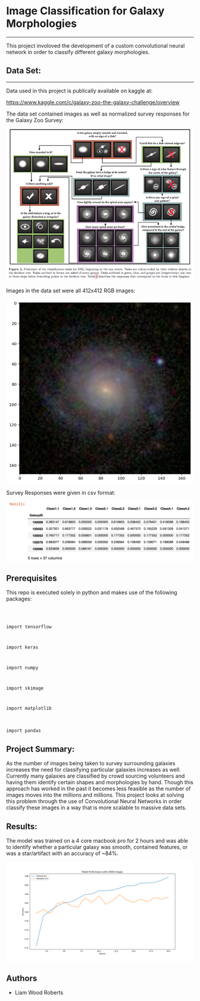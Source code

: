# Image Classification for Galaxy Morphologies

---

This project involoved the development of a custom convolutional neural network in order to classify different galaxy morphologies.


## Data Set:
---

Data used in this project is publically available on kaggle at:

https://www.kaggle.com/c/galaxy-zoo-the-galaxy-challenge/overview

The data set contained images as well as normalized survey responses for the Galaxy Zoo Survey:

![](images/GalaxtZooTree.png)

Images in the data set were all 412x412 RGB images:

![](images/sample_galaxy.png)

Survey Responses were given in csv format:

![](images/sample_labels.png)

## Prerequisites

This repo is executed solely in python and makes use of the following packages:

<code>
  
import tensorflow 
 
import keras
  
import numpy
  
import skimage
  
import matplotlib
  
import pandas</code>

## Project Summary:

As the number of images being taken to survey surrounding galaxies increases the need for classifying particular galaxies increases as well. Currently many galaxies are classified by crowd sourcing volunteers and having them identify certain shapes and morphologies by hand. Though this approach has worked in the past it becomes less feasible as the number of images moves into the millions and millions. This project looks at solving this problem through the use of Convolutional Neural Networks in order classify these images in a way that is more scalable to massive data sets.

## Results:

The model was trained on a 4 core macbook pro for 2 hours and was able to identify whether a particular galaxy was smooth, contained features, or was a star/artifact with an accuracy of ~84%. 

![](images/model_performance.png)

## Authors
- Liam Wood Roberts
